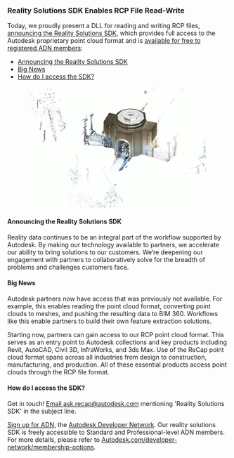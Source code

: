 <head>
<meta http-equiv="Content-Type" content="text/html; charset=utf-8">
<link rel="stylesheet" type="text/css" href="bc.css">
<script src="run_prettify.js" type="text/javascript"></script>
<!--
<script src="https://google-code-prettify.googlecode.com/svn/loader/run_prettify.js" type="text/javascript"></script>
-->
</head>

<!---


 #RevitAPI @AutodeskRevit #bim #dynamobim @AutodeskForge #ForgeDevCon 

&ndash; 
...

-->

### Reality Solutions SDK Enables RCP File Read-Write

Today, we proudly present a DLL for reading and writing RCP files,
[announcing the Reality Solutions SDK](http://blogs.autodesk.com/recap/announcing-the-reality-solutions-sdk),
which provides full access to the Autodesk proprietary point cloud format and
is [available for free to registered ADN members](https://adn.autodesk.io/index.php?r=custom_pages%2Fview&id=174):

- [Announcing the Reality Solutions SDK](#2) 
- [Big News](#3) 
- [How do I access the SDK?](#4) 

<center>
<img src="img/point_cloud_feature_extraction_crop.png" alt="Point cloud" width="400">
</center>

#### <a name="2"></a> Announcing the Reality Solutions SDK

Reality data continues to be an integral part of the workflow supported by Autodesk.
By making our technology available to partners, we accelerate our ability to bring solutions to our customers.
We’re deepening our engagement with partners to collaboratively solve for the breadth of problems and challenges customers face.

#### <a name="3"></a> Big News

Autodesk partners now have access that was previously not available.
For example, this enables reading the point cloud format, converting point clouds to meshes, and pushing the resulting data to BIM 360.
Workflows like this enable partners to build their own feature extraction solutions.

Starting now, partners can gain access to our RCP point cloud format.
This serves as an entry point to Autodesk collections and key products including Revit, AutoCAD, Civil 3D, InfraWorks, and 3ds Max.
Use of the ReCap point cloud format spans across all industries from design to construction, manufacturing, and production.
All of these essential products access point clouds through the RCP file format.

#### <a name="4"></a> How do I access the SDK?

Get in touch! [Email ask.recap@autodesk.com](mailto:ask.recap@autodesk.com) mentioning 'Reality Solutions SDK' in the subject line.

[Sign up for ADN](http://autodesk.com/joinadn),
the [Autodesk Developer Network](http://autodesk.com/adn).
Our reality solutions SDK is freely accessible to Standard and Professional-level ADN members.
For more details, please refer
to [Autodesk.com/developer-network/membership-options](http://autodesk.com/developer-network/membership-options).

